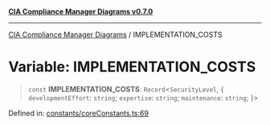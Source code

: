 [**CIA Compliance Manager Diagrams v0.7.0**](../README.md)

***

[CIA Compliance Manager Diagrams](../globals.md) / IMPLEMENTATION\_COSTS

# Variable: IMPLEMENTATION\_COSTS

> `const` **IMPLEMENTATION\_COSTS**: `Record`\<`SecurityLevel`, \{ `developmentEffort`: `string`; `expertise`: `string`; `maintenance`: `string`; \}\>

Defined in: [constants/coreConstants.ts:69](https://github.com/Hack23/cia-compliance-manager/blob/0a3ec5feaea6fcd6a9f03fda1b8552f4c9fbfab0/src/constants/coreConstants.ts#L69)
